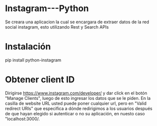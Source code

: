# Instagram---Python
Se creara una aplicacion la cual se encargara de extraer datos de la red social instagram, esto utilizando Rest y Search APIs
# Instalación 
pip install python-instagram

# Obtener client ID
Dirigirse https://www.instagram.com/developer/ y dar click en el botón "Manage Clients", luego de esto ingresar los datos que se le piden.
En la casilla de website URL usted puede poner cualquier url, pero en "Valid redirect URIs" que especifica a dónde redirigimos a los usuarios después de que hayan elegido si autenticar o no su aplicación, en nuesto caso "localhost:3000/.
